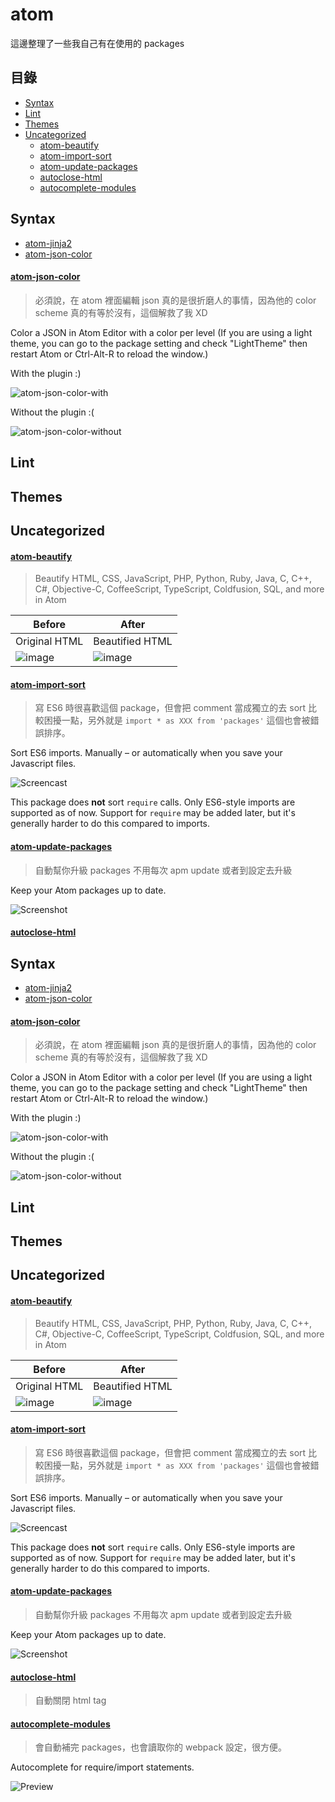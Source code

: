 # atom
這邊整理了一些我自己有在使用的 packages

## 目錄

- [Syntax](#syntax)
- [Lint](#lint)
- [Themes](#themes)
- [Uncategorized](#uncategorized)
    - [atom-beautify](#atom-beautify)
    - [atom-import-sort](#atom-import-sort)
    - [atom-update-packages](#atom-update-packages)
    - [autoclose-html](#autoclose-html)
    - [autocomplete-modules](#autocomplete-modules)

## Syntax

- [atom-jinja2](https://atom.io/packages/atom-jinja2)
- [atom-json-color](https://atom.io/packages/atom-json-color)


#### [atom-json-color](https://atom.io/packages/atom-json-color)
> 必須說，在 atom 裡面編輯 json 真的是很折磨人的事情，因為他的 color scheme 真的有等於沒有，這個解救了我 XD

Color a JSON in Atom Editor with a color per level
(If you are using a light theme, you can go to the package setting and check "LightTheme" then restart Atom or Ctrl-Alt-R to reload the window.)

With the plugin :)

![atom-json-color-with](https://cloud.githubusercontent.com/assets/8104134/13286515/3763bc2a-db02-11e5-8f24-060648002bd6.png)

Without the plugin :(

![atom-json-color-without](https://cloud.githubusercontent.com/assets/8104134/13286516/37671a78-db02-11e5-9c0a-6e0a96130d14.png)

## Lint

## Themes

## Uncategorized

#### [atom-beautify](https://atom.io/packages/atom-beautify)
> Beautify HTML, CSS, JavaScript, PHP, Python, Ruby, Java, C, C++, C#, Objective-C, CoffeeScript, TypeScript, Coldfusion, SQL, and more in Atom

| Before | After |
| --- | ---- |
| Original HTML | Beautified HTML |
| ![image](https://cloud.githubusercontent.com/assets/1885333/16542727/db52adc6-408a-11e6-824e-04aed06bd2f7.png) | ![image](https://cloud.githubusercontent.com/assets/1885333/16542728/dcac3700-408a-11e6-8e35-9c8fc4432edc.png) |

#### [atom-import-sort](https://atom.io/packages/atom-import-sort)
> 寫 ES6 時很喜歡這個 package，但會把 comment 當成獨立的去 sort 比較困擾一點，另外就是 `import * as XXX from 'packages'` 這個也會被錯誤排序。

Sort ES6 imports. Manually – or automatically when you save your Javascript files.

![Screencast](https://github.com/renke/atom-import-sort/blob/master/media/atom-import-sort.gif?raw=true)

This package does **not** sort `require` calls. Only ES6-style imports are supported as of now. Support for `require` may be added later, but it's generally harder to do this compared to imports.

#### [atom-update-packages](#atom-update-packages)
> 自動幫你升級 packages 不用每次 apm update 或者到設定去升級

Keep your Atom packages up to date.

![Screenshot](https://f.cloud.github.com/assets/83656/2521579/c30d4b2a-b4ac-11e3-898a-5c763e9a1c5a.png)

#### [autoclose-html](#autoclose-html)

## Syntax

- [atom-jinja2](https://atom.io/packages/atom-jinja2)
- [atom-json-color](https://atom.io/packages/atom-json-color)


#### [atom-json-color](https://atom.io/packages/atom-json-color)
> 必須說，在 atom 裡面編輯 json 真的是很折磨人的事情，因為他的 color scheme 真的有等於沒有，這個解救了我 XD

Color a JSON in Atom Editor with a color per level
(If you are using a light theme, you can go to the package setting and check "LightTheme" then restart Atom or Ctrl-Alt-R to reload the window.)

With the plugin :)

![atom-json-color-with](https://cloud.githubusercontent.com/assets/8104134/13286515/3763bc2a-db02-11e5-8f24-060648002bd6.png)

Without the plugin :(

![atom-json-color-without](https://cloud.githubusercontent.com/assets/8104134/13286516/37671a78-db02-11e5-9c0a-6e0a96130d14.png)

## Lint

## Themes

## Uncategorized

#### [atom-beautify](https://atom.io/packages/atom-beautify)
> Beautify HTML, CSS, JavaScript, PHP, Python, Ruby, Java, C, C++, C#, Objective-C, CoffeeScript, TypeScript, Coldfusion, SQL, and more in Atom

| Before | After |
| --- | ---- |
| Original HTML | Beautified HTML |
| ![image](https://cloud.githubusercontent.com/assets/1885333/16542727/db52adc6-408a-11e6-824e-04aed06bd2f7.png) | ![image](https://cloud.githubusercontent.com/assets/1885333/16542728/dcac3700-408a-11e6-8e35-9c8fc4432edc.png) |

#### [atom-import-sort](https://atom.io/packages/atom-import-sort)
> 寫 ES6 時很喜歡這個 package，但會把 comment 當成獨立的去 sort 比較困擾一點，另外就是 `import * as XXX from 'packages'` 這個也會被錯誤排序。

Sort ES6 imports. Manually – or automatically when you save your Javascript files.

![Screencast](https://github.com/renke/atom-import-sort/blob/master/media/atom-import-sort.gif?raw=true)

This package does **not** sort `require` calls. Only ES6-style imports are supported as of now. Support for `require` may be added later, but it's generally harder to do this compared to imports.

#### [atom-update-packages](#atom-update-packages)
> 自動幫你升級 packages 不用每次 apm update 或者到設定去升級

Keep your Atom packages up to date.

![Screenshot](https://f.cloud.github.com/assets/83656/2521579/c30d4b2a-b4ac-11e3-898a-5c763e9a1c5a.png)

####  [autoclose-html](https://atom.io/packages/autoclose-html)
> 自動關閉 html tag

#### [autocomplete-modules](https://atom.io/packages/autocomplete-modules)
> 會自動補完 packages，也會讀取你的 webpack 設定，很方便。

Autocomplete for require/import statements.

![Preview](https://cloud.githubusercontent.com/assets/3505878/7442538/9c1892cc-f11e-11e4-8070-3fa8b79beefc.gif)



